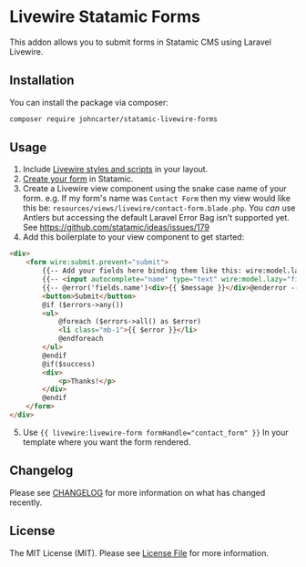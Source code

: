 # Livewire Statamic Forms

This addon allows you to submit forms in Statamic CMS using Laravel Livewire.

## Installation

You can install the package via composer:

```bash
composer require johncarter/statamic-livewire-forms
```

## Usage

1. Include [Livewire styles and scripts](https://github.com/jonassiewertsen/statamic-livewire#how-to-be-used-with-the-antlers-template-engine) in your layout.
2. [Create your form](https://statamic.dev/forms#create-the-form) in Statamic.
3. Create a Livewire view component using the snake case name of your form. e.g. If my form's name was `Contact Form` then my view would like this be: `resources/views/livewire/contact-form.blade.php`. You _can_ use Antlers but accessing the default Laravel Error Bag isn't supported yet. See https://github.com/statamic/ideas/issues/179
4. Add this boilerplate to your view component to get started:
```html
<div>
    <form wire:submit.prevent="submit">
        {{-- Add your fields here binding them like this: wire:model.lazy="fields.your_field_name" --}}
        {{-- <input autocomplete="name" type="text" wire:model.lazy="fields.name" /> --}}
        {{-- @error('fields.name')<div>{{ $message }}</div>@enderror --}}
        <button>Submit</button>
        @if ($errors->any())
        <ul>
            @foreach ($errors->all() as $error)
            <li class="mb-1">{{ $error }}</li>
            @endforeach
        </ul>
        @endif
        @if($success)
        <div>
            <p>Thanks!</p>
        </div>
        @endif
    </form>
</div>
```
5. Use `{{ livewire:livewire-form formHandle="contact_form" }}` In your template where you want the form rendered.

## Changelog

Please see [CHANGELOG](CHANGELOG.md) for more information on what has changed recently.

## License

The MIT License (MIT). Please see [License File](LICENSE.md) for more information.
